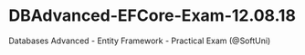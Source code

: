 # DBAdvanced-EFCore-Exam-12.08.18
Databases Advanced - Entity Framework - Practical Exam (@SoftUni)
